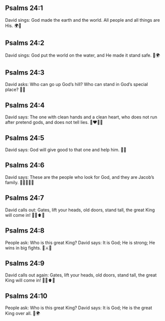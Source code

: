 ## Psalms 24:1
David sings: God made the earth and the world. All people and all things are His. 🌍🙌
## Psalms 24:2
David sings: God put the world on the water, and He made it stand safe. 🌊🌍
## Psalms 24:3
David asks: Who can go up God’s hill? Who can stand in God’s special place? 🗻🙏
## Psalms 24:4
David says: The one with clean hands and a clean heart, who does not run after pretend gods, and does not tell lies. 🧼❤️🚫🤥
## Psalms 24:5
David says: God will give good to that one and help him. 🎁😊
## Psalms 24:6
David says: These are the people who look for God, and they are Jacob’s family. 👀👨‍👩‍👧‍👦
## Psalms 24:7
David calls out: Gates, lift your heads, old doors, stand tall, the great King will come in! 🏰🚪⬆️👑
## Psalms 24:8
People ask: Who is this great King? David says: It is God; He is strong; He wins in big fights. 💪⚔️👑
## Psalms 24:9
David calls out again: Gates, lift your heads, old doors, stand tall, the great King will come in! 🏰🚪⬆️👑
## Psalms 24:10
People ask: Who is this great King? David says: It is God; He is the great King over all. 👑🌍
